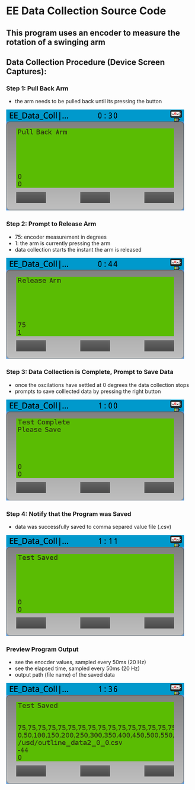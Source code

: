 # EE Data Collection Source Code
## This program uses an encoder to measure the rotation of a swinging arm

## Data Collection Procedure (Device Screen Captures):
### Step 1: Pull Back Arm
- the arm needs to be pulled back until its pressing the button

![Pull Back](https://github.com/Udit8348/EE_Source_Code/blob/master/Screen_Captures/pull_back.png)
### Step 2: Prompt to Release Arm
- 75: encoder measurement in degrees
- 1: the arm is currently pressing the arm
- data collection starts the instant the arm is released

![Release](https://github.com/Udit8348/EE_Source_Code/blob/master/Screen_Captures/release.png)
### Step 3: Data Collection is Complete, Prompt to Save Data
- once the oscilations have settled at 0 degrees the data collection stops
- prompts to save colllected data by pressing the right button

![Complete](https://github.com/Udit8348/EE_Source_Code/blob/master/Screen_Captures/test_complete.png)
### Step 4: Notify that the Program was Saved
- data was successfully saved to comma separed value file (.csv)

![Saved](https://github.com/Udit8348/EE_Source_Code/blob/master/Screen_Captures/test_saved.png)
### Preview Program Output
- see the enocder values, sampled every 50ms (20 Hz)
- see the elapsed time, sampled every 50ms (20 Hz)
- output path (file name) of the saved data

![debug image](https://github.com/Udit8348/EE_Source_Code/blob/master/Screen_Captures/debug.png)
